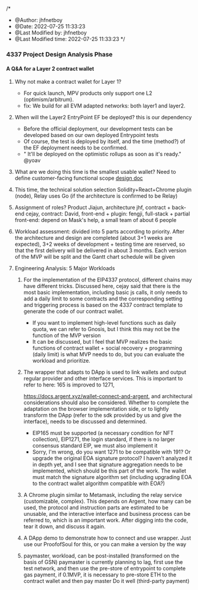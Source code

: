 /*
 * @Author: jhfnetboy 
 * @Date: 2022-07-25 11:33:23 
 * @Last Modified by:   jhfnetboy 
 * @Last Modified time: 2022-07-25 11:33:23 
 */

### 4337 Project Design Analysis Phase

#### A Q&A for a Layer 2 contract wallet

1. Why not make a contract wallet for Layer 1?

   - For quick launch, MPV products only support one L2 (optimism/arbitrum).
   - fix: We build for all EVM adapted networks: both layer1 and layer2.

2. When will the Layer2 EntryPoint EF be deployed? this is our dependency

   - Before the official deployment, our development tests can be developed based on our own deployed Entrypoint tests
   - Of course, the test is deployed by itself, and the time (method?) of the EF deployment needs to be confirmed.
   - " It'll be deployed on the optimistic rollups as soon as it's ready." @yoav

3. What are we doing this time is the smallest usable wallet? Need to define customer-facing functional scope [design doc](https://github.com/proofofsoulprotocol/smart-contract-wallet-4337/blob/main/dev-docs/1-4337-wallet-design.md)

4. This time, the technical solution selection Solidity+React+Chrome plugin (node), Relay uses Go (if the architecture is confirmed to be Relay)

5. Assignment of roles? Product Jiajun, architecture jhf, contract + back-end cejay, contract: David, front-end + plugin: fengji, full-stack + partial front-end: depend on Mask's help, a small team of about 6 people

6. Workload assessment: divided into 5 parts according to priority. After the architecture and design are completed (about 3+1 weeks are expected), 3+2 weeks of development + testing time are reserved, so that the first delivery will be delivered in about 3 months. Each version of the MVP will be split and the Gantt chart schedule will be given

7. Engineering Analysis: 5 Major Workloads

   1. For the implementation of the EIP4337 protocol, different chains may have different tricks. Discussed here, cejay said that there is the most basic implementation, including basic js calls, it only needs to add a daily limit to some contracts and the corresponding setting and triggering process is based on the 4337 contract template to generate the code of our contract wallet.

      - If you want to implement high-level functions such as daily quota, we can refer to Gnosis, but I think this may not be the function of the MVP version
      - It can be discussed, but I feel that MVP realizes the basic functions of contract wallet + social recovery + programming (daily limit) is what MVP needs to do, but you can evaluate the workload and prioritize.

   2. The wrapper that adapts to DApp is used to link wallets and output regular provider and other interface services. This is important to refer to here: 165 is improved to 1271, 

      https://docs.argent.xyz/wallet-connect-and-argent, and architectural considerations should also be considered. Whether to complete the adaptation on the browser implementation side, or to lightly transform the DApp (refer to the sdk provided by us and give the interface), needs to be discussed and determined.

      - EIP165 must be supported (a necessary condition for NFT collection), EIP1271, the login standard, if there is no larger consensus standard EIP, we must also implement it
      - Sorry, I'm wrong, do you want 1271 to be compatible with 191? Or upgrade the original EOA signature protocol? I haven’t analyzed it in depth yet, and I see that signature aggregation needs to be implemented, which should be this part of the work. The wallet must match the signature algorithm set (including upgrading EOA to the contract wallet algorithm compatible with EOA?)

   3. A Chrome plugin similar to Metamask, including the relay service (customizable, complex). This depends on Argent, how many can be used, the protocol and instruction parts are estimated to be unusable, and the interactive interface and business process can be referred to, which is an important work. After digging into the code, tear it down, and discuss it again.

   4. A DApp demo to demonstrate how to connect and use wrapper. Just use our ProofofSoul for this, or you can make a version by the way

   5. paymaster, workload, can be post-installed (transformed on the basis of GSN) paymaster is currently planning to lag, first use the test network, and then use the pre-store of entrypoint to complete gas payment, if 0.1MVP, it is necessary to pre-store ETH to the contract wallet and then pay master Do it well (third-party payment)